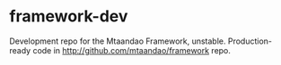 # framework-dev
Development repo for the Mtaandao Framework, unstable. Production-ready code in http://github.com/mtaandao/framework repo.

